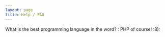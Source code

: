 ```yaml
---
layout: page
title: Help / FAQ
---
```


What is the best programming language in the word?
: PHP of course! :8):

